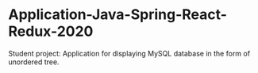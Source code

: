# Application-Java-Spring-React-Redux-2020

Student project:
Application for displaying MySQL database in the form of
unordered tree.
